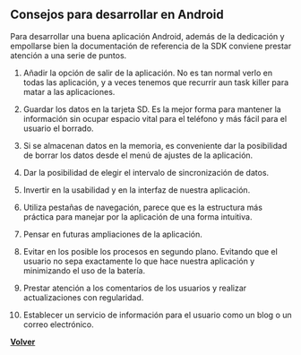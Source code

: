 ## Consejos para desarrollar en Android ##

Para desarrollar una buena aplicación Android, además de la dedicación y empollarse bien la documentación de referencia de la SDK conviene prestar atención a una serie de puntos.

1. Añadir la opción de salir de la aplicación. No es tan normal verlo en todas las aplicación, y a veces tenemos que recurrir aun task killer para matar a las aplicaciones.

2. Guardar los datos en la tarjeta SD. Es la mejor forma para mantener la información sin ocupar espacio vital para el teléfono y más fácil para el usuario el borrado.

3. Si se almacenan datos en la memoria, es conveniente dar la posibilidad de borrar los datos desde el menú de ajustes de la aplicación.

4. Dar la posibilidad de elegir el intervalo de sincronización de datos.

5. Invertir en la usabilidad y en la interfaz de nuestra aplicación.

6. Utiliza pestañas de navegación, parece que es la estructura más práctica para manejar por la aplicación de una forma intuitiva.

7. Pensar en futuras ampliaciones de la aplicación.

8. Evitar en los posible los procesos en segundo plano. Evitando que el usuario no sepa exactamente lo que hace nuestra aplicación y minimizando el uso de la batería.

9. Prestar atención a los comentarios de los usuarios y realizar actualizaciones con regularidad.

10. Establecer un servicio de información para el usuario como un blog o un correo electrónico.


**[Volver](http://code.google.com/p/geolocalizacion-uas/wiki/Principal)**